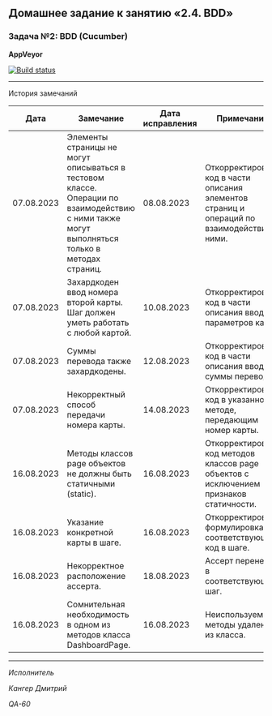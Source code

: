 ## Домашнее задание к занятию «2.4. BDD»

### Задача №2: BDD (Cucumber)

**AppVeyor**

[![Build status](https://ci.appveyor.com/api/projects/status/58ehixvto1jc4q5j?svg=true)](https://ci.appveyor.com/project/Kanger79/hw-8-6-2-cucumber)

***
  
 История замечаний

<table>
<thead>
<tr>
<th>Дата</th>
<th>Замечание</th>
<th>Дата исправления</th>
<th>Примечание</th>
</tr>
</thead>

<tbody>

<tr>
<td>07.08.2023</td>
<td>Элементы страницы не могут описываться в тестовом классе. Операции по взаимодействию с ними также могут выполняться только в методах страниц.</td>
<td>08.08.2023</td>
<td>Откорректирован код в части описания элементов страниц и операций по взаимодействию с ними.</td>
</tr>

<tr>
<td>07.08.2023</td>
<td>Захардкоден ввод номера второй карты. Шаг должен уметь работать с любой картой.</td>
<td>10.08.2023</td>
<td>Откорректирован код в части описания ввода параметров карт.</td>
</tr>

<tr>
<td>07.08.2023</td>
<td>Суммы перевода также захардкодены.</td>
<td>12.08.2023</td>
<td>Откорректирован код в части описания ввода суммы перевода.</td>
</tr>

<tr>
<td>07.08.2023</td>
<td>Некорректный способ передачи номера карты.</td>
<td>14.08.2023</td>
<td>Откорректирован код в указанном методе, передающим номер карты.</td>
</tr>

<tr>
<td>16.08.2023</td>
<td>Методы классов page объектов не должны быть статичными (static).</td>
<td>16.08.2023</td>
<td>Откорректирован код методов классов page объектов с исключением признаков статичности.</td>
</tr>

<tr>
<td>16.08.2023</td>
<td>Указание конкретной карты в шаге.</td>
<td>16.08.2023</td>
<td>Откорректирована формулировка и соответствующий код в шаге.</td>
</tr>

<tr>
<td>16.08.2023</td>
<td>Некорректное расположение ассерта.</td>
<td>18.08.2023</td>
<td>Ассерт перенесен в соответствующий шаг.</td>
</tr>

<tr>
<td>16.08.2023</td>
<td>Сомнительная необходимость в одном из методов класса DashboardPage.</td>
<td>16.08.2023</td>
<td>Неиспользуемые методы удалены из класса.</td>
</tr>

</tbody>
</table>

***

*Исполнитель*

*Кангер Дмитрий*

*QA-60*
